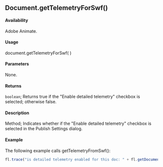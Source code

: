 ## Document.getTelemetryForSwf()

#### Availability

Adobe Animate.

#### Usage

document.getTelemetryForSwf( )

#### Parameters

None.

#### Returns

`boolean`; Returns true if the "Enable detailed telemetry" checkbox is selected; otherwise false.

#### Description

Method; Indicates whether if the "Enable detailed telemetry" checkbox is selected in the Publish Settings dialog.

#### Example

The following example calls getTelemetryFromSwf():

```javascript
fl.trace("is detailed telemetry enabled for this doc: " + fl.getDocumentDOM().getTelemetryForSwf());
```

